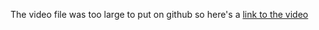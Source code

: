 The video file was too large to put on github so here's a [link to the video](https://drive.google.com/file/d/1MBl3EapXHsqASdI_o21tmPefrRq18Lfx/view?usp=sharing)
